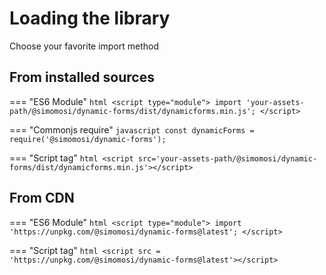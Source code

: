 # Loading the library
Choose your favorite import method

## From installed sources

=== "ES6 Module"
    ```html
    <script type="module">
        import 'your-assets-path/@simomosi/dynamic-forms/dist/dynamicforms.min.js';
    </script>
    ```

=== "Commonjs require"
    ```javascript
    const dynamicForms = require('@simomosi/dynamic-forms');
    ```

=== "Script tag"
    ```html
    <script src='your-assets-path/@simomosi/dynamic-forms/dist/dynamicforms.min.js'></script>
    ```

## From CDN

=== "ES6 Module"
    ```html
    <script type="module">
        import 'https://unpkg.com/@simomosi/dynamic-forms@latest';
    </script>
    ```

=== "Script tag"
    ```html
    <script src = 'https://unpkg.com/@simomosi/dynamic-forms@latest'></script>
    ```